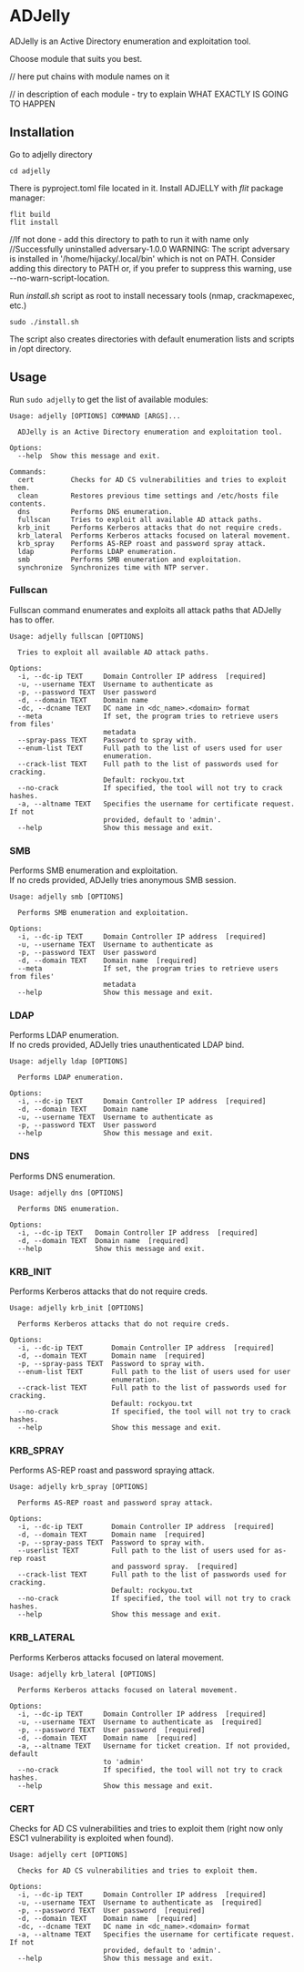 # ADJelly
ADJelly is an Active Directory enumeration and exploitation tool.

Choose module that suits you best.

// here put chains with module names on it

// in description of each module - try to explain WHAT EXACTLY IS GOING TO HAPPEN

## Installation
Go to adjelly directory
```
cd adjelly
```
There is pyproject.toml file located in it. Install ADJELLY with _flit_ package manager: 
```
flit build
flit install
```
//If not done - add this directory to path to run it with name only
//Successfully uninstalled adversary-1.0.0
  WARNING: The script adversary is installed in '/home/hijacky/.local/bin' which is not on PATH.
  Consider adding this directory to PATH or, if you prefer to suppress this warning, use --no-warn-script-location.

Run _install.sh_ script as root to install necessary tools (nmap, crackmapexec, etc.)
```
sudo ./install.sh
```
The script also creates directories with default enumeration lists and scripts in /opt directory. 

## Usage
Run `sudo adjelly` to get the list of available modules:
```
Usage: adjelly [OPTIONS] COMMAND [ARGS]...

  ADJelly is an Active Directory enumeration and exploitation tool.

Options:
  --help  Show this message and exit.

Commands:
  cert         Checks for AD CS vulnerabilities and tries to exploit them.
  clean        Restores previous time settings and /etc/hosts file contents.
  dns          Performs DNS enumeration.
  fullscan     Tries to exploit all available AD attack paths.
  krb_init     Performs Kerberos attacks that do not require creds.
  krb_lateral  Performs Kerberos attacks focused on lateral movement.
  krb_spray    Performs AS-REP roast and password spray attack.
  ldap         Performs LDAP enumeration.
  smb          Performs SMB enumeration and exploitation.
  synchronize  Synchronizes time with NTP server.
```
### Fullscan
Fullscan command enumerates and exploits all attack paths that ADJelly has to offer.
```
Usage: adjelly fullscan [OPTIONS]

  Tries to exploit all available AD attack paths.

Options:
  -i, --dc-ip TEXT     Domain Controller IP address  [required]
  -u, --username TEXT  Username to authenticate as
  -p, --password TEXT  User password
  -d, --domain TEXT    Domain name
  -dc, --dcname TEXT   DC name in <dc_name>.<domain> format
  --meta               If set, the program tries to retrieve users from files'
                       metadata
  --spray-pass TEXT    Password to spray with.
  --enum-list TEXT     Full path to the list of users used for user
                       enumeration.
  --crack-list TEXT    Full path to the list of passwords used for cracking.
                       Default: rockyou.txt
  --no-crack           If specified, the tool will not try to crack hashes.
  -a, --altname TEXT   Specifies the username for certificate request. If not
                       provided, default to 'admin'.
  --help               Show this message and exit.
```
### SMB
Performs SMB enumeration and exploitation.  
If no creds provided, ADJelly tries anonymous SMB session.  

```
Usage: adjelly smb [OPTIONS]

  Performs SMB enumeration and exploitation.

Options:
  -i, --dc-ip TEXT     Domain Controller IP address  [required]
  -u, --username TEXT  Username to authenticate as
  -p, --password TEXT  User password
  -d, --domain TEXT    Domain name  [required]
  --meta               If set, the program tries to retrieve users from files'
                       metadata
  --help               Show this message and exit.
```

### LDAP
Performs LDAP enumeration.  
If no creds provided, ADJelly tries unauthenticated LDAP bind.
```
Usage: adjelly ldap [OPTIONS]

  Performs LDAP enumeration.

Options:
  -i, --dc-ip TEXT     Domain Controller IP address  [required]
  -d, --domain TEXT    Domain name
  -u, --username TEXT  Username to authenticate as
  -p, --password TEXT  User password
  --help               Show this message and exit.
```

### DNS
Performs DNS enumeration.
```
Usage: adjelly dns [OPTIONS]

  Performs DNS enumeration.

Options:
  -i, --dc-ip TEXT   Domain Controller IP address  [required]
  -d, --domain TEXT  Domain name  [required]
  --help             Show this message and exit.
```

### KRB_INIT
Performs Kerberos attacks that do not require creds.
```
Usage: adjelly krb_init [OPTIONS]

  Performs Kerberos attacks that do not require creds.

Options:
  -i, --dc-ip TEXT       Domain Controller IP address  [required]
  -d, --domain TEXT      Domain name  [required]
  -p, --spray-pass TEXT  Password to spray with.
  --enum-list TEXT       Full path to the list of users used for user
                         enumeration.
  --crack-list TEXT      Full path to the list of passwords used for cracking.
                         Default: rockyou.txt
  --no-crack             If specified, the tool will not try to crack hashes.
  --help                 Show this message and exit.
```

### KRB_SPRAY
Performs AS-REP roast and password spraying attack.
```
Usage: adjelly krb_spray [OPTIONS]

  Performs AS-REP roast and password spray attack.

Options:
  -i, --dc-ip TEXT       Domain Controller IP address  [required]
  -d, --domain TEXT      Domain name  [required]
  -p, --spray-pass TEXT  Password to spray with.
  --userlist TEXT        Full path to the list of users used for as-rep roast
                         and password spray.  [required]
  --crack-list TEXT      Full path to the list of passwords used for cracking.
                         Default: rockyou.txt
  --no-crack             If specified, the tool will not try to crack hashes.
  --help                 Show this message and exit.
```

### KRB_LATERAL
Performs Kerberos attacks focused on lateral movement.
```
Usage: adjelly krb_lateral [OPTIONS]

  Performs Kerberos attacks focused on lateral movement.

Options:
  -i, --dc-ip TEXT     Domain Controller IP address  [required]
  -u, --username TEXT  Username to authenticate as  [required]
  -p, --password TEXT  User password  [required]
  -d, --domain TEXT    Domain name  [required]
  -a, --altname TEXT   Username for ticket creation. If not provided, default
                       to 'admin'
  --no-crack           If specified, the tool will not try to crack hashes.
  --help               Show this message and exit.                                                 
```

### CERT
Checks for AD CS vulnerabilities and tries to exploit them (right now only ESC1 vulnerability is exploited when found).
```
Usage: adjelly cert [OPTIONS]

  Checks for AD CS vulnerabilities and tries to exploit them.

Options:
  -i, --dc-ip TEXT     Domain Controller IP address  [required]
  -u, --username TEXT  Username to authenticate as  [required]
  -p, --password TEXT  User password  [required]
  -d, --domain TEXT    Domain name  [required]
  -dc, --dcname TEXT   DC name in <dc_name>.<domain> format
  -a, --altname TEXT   Specifies the username for certificate request. If not
                       provided, default to 'admin'.
  --help               Show this message and exit.                                                     
```


